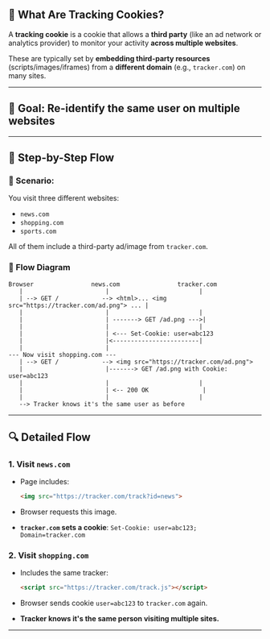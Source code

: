 

## 🔁 What Are Tracking Cookies?

A **tracking cookie** is a cookie that allows a **third party** (like an ad network or analytics provider) to monitor your activity **across multiple websites**.

These are typically set by **embedding third-party resources** (scripts/images/iframes) from a **different domain** (e.g., `tracker.com`) on many sites.

---

## 🎯 Goal: Re-identify the same user on multiple websites

---

## 🧭 Step-by-Step Flow

### 🎥 Scenario:

You visit three different websites:

* `news.com`
* `shopping.com`
* `sports.com`

All of them include a third-party ad/image from `tracker.com`.

### 🔄 Flow Diagram

```
Browser                news.com                tracker.com
   |                       |                         |
   | --> GET /            --> <html>... <img src="https://tracker.com/ad.png"> ... |
   |                       |                         |
   |                       | -------> GET /ad.png --->|
   |                       |                         |
   |                       | <--- Set-Cookie: user=abc123
   |                       |<------------------------|
   |                       |
--- Now visit shopping.com ---
   | --> GET /            --> <img src="https://tracker.com/ad.png">
   |                       |-------> GET /ad.png with Cookie: user=abc123
   |                       |                         |
   |                       | <-- 200 OK               |
   |                       |                         |
   --> Tracker knows it's the same user as before
```

---

## 🔍 Detailed Flow

### 1. **Visit `news.com`**

* Page includes:

  ```html
  <img src="https://tracker.com/track?id=news">
  ```
* Browser requests this image.
* **`tracker.com` sets a cookie**: `Set-Cookie: user=abc123; Domain=tracker.com`

### 2. **Visit `shopping.com`**

* Includes the same tracker:

  ```html
  <script src="https://tracker.com/track.js"></script>
  ```
* Browser sends cookie `user=abc123` to `tracker.com` again.
* **Tracker knows it's the same person visiting multiple sites.**

---



